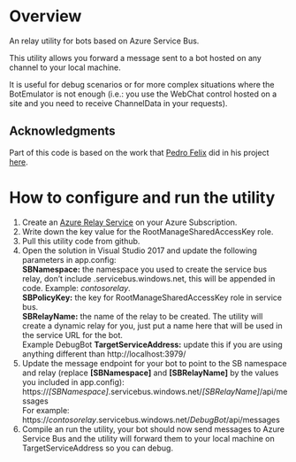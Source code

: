 # Overview
An relay utility for bots based on Azure Service Bus.  

This utility allows you forward a message sent to a bot hosted on any channel to your local machine.

It is useful for debug scenarios or for more complex situations where the BotEmulator is not enough (i.e.: you use the WebChat control hosted on a site and you need to receive ChannelData in your requests).

## Acknowledgments 
Part of this code is based on the work that [Pedro Felix](https://github.com/pmhsfelix) did in his project [here](https://github.com/pmhsfelix/WebApi.Explorations.ServiceBusRelayHost).

# How to configure and run the utility
1.	Create an [Azure Relay Service](https://docs.microsoft.com/en-us/azure/service-bus-relay/) on your Azure Subscription.
2.	Write down the key value for the RootManageSharedAccessKey role.
3.	Pull this utility code from github.
4.	Open the solution in Visual Studio 2017 and update the following parameters in app.config:  
    **SBNamespace:** the namespace you used to create the service bus relay, don’t include .servicebus.windows.net, this will be appended in code. 
    Example: *contosorelay*.    
    **SBPolicyKey:** the key for RootManageSharedAccessKey role in service bus.  
    **SBRelayName:** the name of the relay to be created. The utility will create a dynamic relay for you, just put a name here that will be used in the service URL for the bot.  
    Example DebugBot
    **TargetServiceAddress:** update this if you are using anything different than http://localhost:3979/  
5.	Update the message endpoint for your bot to point to the SB namespace and relay (replace **[SBNamespace]** and **[SBRelayName]** by the values you included in app.config):   
    https://*[SBNamespace]*.servicebus.windows.net/*[SBRelayName]*/api/messages  
    For example:  
    https://*contosorelay*.servicebus.windows.net/*DebugBot*/api/messages  
6.	Compile an run 	the utility, your bot should now send messages to Azure Service Bus and the utility will forward them to your local machine on TargetServiceAddress so you can debug. 


